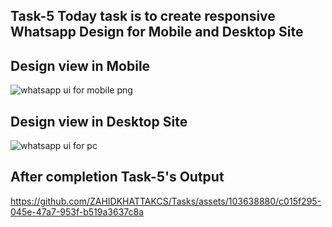 ## Task-5 Today task is to create responsive Whatsapp Design for Mobile and Desktop Site

## Design view in Mobile

![whatsapp ui for mobile png](https://github.com/ZAHIDKHATTAKCS/Tasks/assets/103638880/20109a0c-1f7e-4620-aec8-135660d9af83)

## Design view in Desktop Site


![whatsapp ui for pc](https://github.com/ZAHIDKHATTAKCS/Tasks/assets/103638880/792af25d-23bc-4ba5-b717-79112f1c0eaa)


## After completion Task-5's Output



https://github.com/ZAHIDKHATTAKCS/Tasks/assets/103638880/c015f295-045e-47a7-953f-b519a3637c8a








